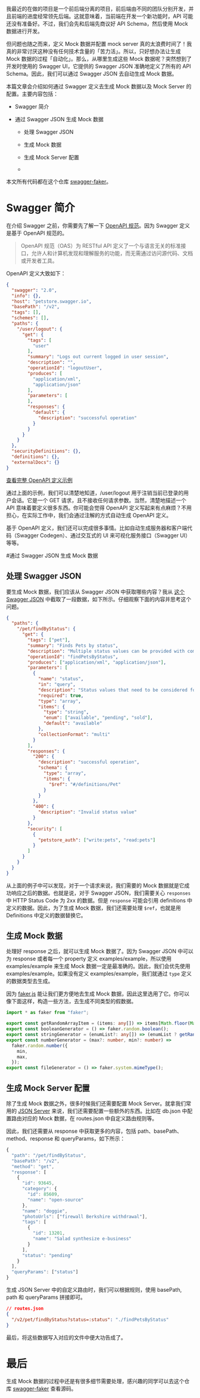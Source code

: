 我最近的在做的项目是一个前后端分离的项目，前后端由不同的团队分别开发，并且前端的进度经常领先后端。这就意味着，当前端在开发一个新功能时，API 可能还没有准备好。不过，我们会先和后端先商议好 API Schema，然后使用 Mock 数据进行开发。

但问题也随之而来，定义 Mock 数据并配置 mock server 真的太浪费时间了！我真的非常讨厌这种没有任何技术含量的「苦力活」。所以，只好想办法让生成 Mock 数据的过程「自动化」。那么，从哪里生成这些 Mock 数据呢？突然想到了开发时使用的 Swagger UI，它提供的 Swagger JSON 准确地定义了所有的 API Schema。因此，我们可以通过 Swagger JSON 去自动生成 Mock 数据。



本篇文章会介绍如何通过 Swagger 定义去生成 Mock 数据以及 Mock Server 的配置。主要内容包括：



- Swagger 简介

- 通过 Swagger JSON 生成 Mock 数据

  - 处理 Swagger JSON

  - 生成 Mock 数据
  - 生成 Mock Server 配置
  - 

本文所有代码都在这个仓库 [swagger-faker](https://github.com/reeli/swagger-faker)。



# Swagger 简介

在介绍 Swagger 之前，你需要先了解一下 [OpenAPI 规范](https://swagger.io/specification/)。因为 Swagger 定义是基于 OpenAPI 规范的。



>  OpenAPI 规范（OAS）为 RESTful API 定义了一个与语言无关的标准接口，允许人和计算机发现和理解服务的功能，而无需通过访问源代码、文档或开发者工具。



OpenAPI 定义大致如下：



```json
{
  "swagger": "2.0",
  "info": {},
  "host": "petstore.swagger.io",
  "basePath": "/v2",
  "tags": [],
  "schemes": [],
  "paths": {
    "/user/logout": {
      "get": {
        "tags": [
          "user"
        ],
        "summary": "Logs out current logged in user session",
        "description": "",
        "operationId": "logoutUser",
        "produces": [
          "application/xml",
          "application/json"
        ],
        "parameters": [
        ],
        "responses": {
          "default": {
            "description": "successful operation"
          }
        }
      }
    }
  },
  "securityDefinitions": {},
  "definitions": {},
  "externalDocs": {}
}
```



[查看完整 OpenAPI 定义示例](https://petstore.swagger.io/v2/swagger.json)



通过上面的示例，我们可以清楚地知道，/user/logout 用于注销当前已登录的用户会话。它是一个 GET 请求，且不接收任何请求参数。当然，清楚地描述一个 API 意味着要定义很多东西。你可能会觉得 OpenAPI 定义写起来有点麻烦？不用担心，在实际工作中，我们会通过注解的方式自动生成 OpenAPI 定义。



基于 OpenAPI 定义，我们还可以完成很多事情。比如自动生成服务器和客户端代码（Swagger Codegen）、通过交互式的 UI 来可视化服务接口（Swagger UI）等等。



#通过 Swagger JSON 生成 Mock 数据

## 处理 Swagger JSON

要生成 Mock 数据，我们应该从 Swagger JSON 中获取哪些内容？我从 [这个 Swagger JSON](https://petstore.swagger.io/v2/swagger.json) 中截取了一段数据，如下所示。仔细观察下面的内容并思考这个问题。



```json
{
  "paths": {
    "/pet/findByStatus": {
      "get": {
        "tags": ["pet"],
        "summary": "Finds Pets by status",
        "description": "Multiple status values can be provided with comma separated strings",
        "operationId": "findPetsByStatus",
        "produces": ["application/xml", "application/json"],
        "parameters": [
          {
            "name": "status",
            "in": "query",
            "description": "Status values that need to be considered for filter",
            "required": true,
            "type": "array",
            "items": {
              "type": "string",
              "enum": ["available", "pending", "sold"],
              "default": "available"
            },
            "collectionFormat": "multi"
          }
        ],
        "responses": {
          "200": {
            "description": "successful operation",
            "schema": {
              "type": "array",
              "items": {
                "$ref": "#/definitions/Pet"
              }
            }
          },
          "400": {
            "description": "Invalid status value"
          }
        },
        "security": [
          {
            "petstore_auth": ["write:pets", "read:pets"]
          }
        ]
      }
    }
  }
}
```



从上面的例子中可以发现，对于一个请求来说，我们需要的 Mock 数据就是它成功响应之后的数据。也就是说，对于 Swagger JSON，我们需要关心 `responses` 中 HTTP Status Code 为 2xx 的数据。但是 `response` 可能会引用 definitions 中定义的数据。因此，为了生成 Mock 数据，我们还需要处理 `$ref`，也就是用 Definitions 中定义的数据替换它。



## 生成 Mock 数据

处理好 response 之后，就可以生成 Mock 数据了。因为 Swagger JSON 中可以为 response 或者每一个 property 定义 examples/example，所以使用 examples/example 来生成 Mock 数据一定是最准确的。因此，我们会优先使用 examples/example。如果没有定义 examples/example，我们就通过 `type` 定义的数据类型去生成。



因为 [faker.js](https://github.com/marak/Faker.js/) 能让我们更方便地去生成 Mock 数据，因此这里选用了它。你可以像下面这样，构造一些方法，去生成不同类型的假数据。



```ts
import * as faker from "faker";

export const getRandomArrayItem = (items: any[]) => items[Math.floor(Math.random() * items.length)];
export const booleanGenerator = () => faker.random.boolean();
export const stringGenerator = (enumList?: any[]) => (enumList ? getRandomArrayItem(enumList) : faker.random.words());
export const numberGenerator = (max?: number, min?: number) =>
  faker.random.number({
    min,
    max,
  });
export const fileGenerator = () => faker.system.mimeType();

```



## 生成 Mock Server 配置

除了生成 Mock 数据之外，很多时候我们还需要配置 Mock Server。就拿我们常用的 [JSON Server](https://github.com/typicode/json-server) 来说，我们还需要配置一些额外的东西。比如在 db.json 中配置路由对应的 Mock 数据，在 routes.json 中自定义路由规则等。

因此，我们还需要从 response 中获取更多的内容，包括 path、basePath、method、response 和 queryParams，如下所示：



```ts
{
  "path": "/pet/findByStatus",
  "basePath": "/v2",
  "method": "get",
  "response": [
    {
      "id": 93645,
      "category": {
        "id": 85609,
        "name": "open-source"
      },
      "name": "doggie",
      "photoUrls": ["firewall Berkshire withdrawal"],
      "tags": [
        {
          "id": 13201,
          "name": "Salad synthesize e-business"
        }
      ],
      "status": "pending"
    }
  ],
  "queryParams": ["status"]
}
```



生成 JSON Server 中的自定义路由时，我们可以根据规则，使用 basePath, path 和 queryParams 拼接即可。



```json
// routes.json
{
  "/v2/pet/findByStatus?status=:status": "./findPetsByStatus"
}
```



最后，将这些数据写入对应的文件中便大功告成了。



# 最后

生成 Mock 数据的过程中还是有很多细节需要处理，感兴趣的同学可以去这个仓库 [swagger-faker](https://github.com/reeli/swagger-faker) 查看源码。